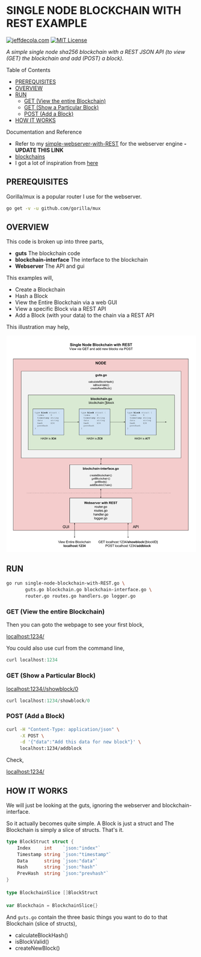 # SINGLE NODE BLOCKCHAIN WITH REST EXAMPLE

[![jeffdecola.com](https://img.shields.io/badge/website-jeffdecola.com-blue)](https://jeffdecola.com)
[![MIT License](https://img.shields.io/:license-mit-blue.svg)](https://jeffdecola.mit-license.org)

_A simple single node sha256 blockchain with a REST JSON API
(to view (GET) the blockchain and add (POST) a block)._

Table of Contents

* [PREREQUISITES](https://github.com/JeffDeCola/my-go-examples/tree/master/architectures/blockchain/single-node-blockchain-with-REST#prerequisites)
* [OVERVIEW](https://github.com/JeffDeCola/my-go-examples/tree/master/architectures/blockchain/single-node-blockchain-with-REST#overview)
* [RUN](https://github.com/JeffDeCola/my-go-examples/tree/master/architectures/blockchain/single-node-blockchain-with-REST#run)
  * [GET (View the entire Blockchain)](https://github.com/JeffDeCola/my-go-examples/tree/master/architectures/blockchain/single-node-blockchain-with-REST#get-view-the-entire-blockchain)
  * [GET (Show a Particular Block)](https://github.com/JeffDeCola/my-go-examples/tree/master/architectures/blockchain/single-node-blockchain-with-REST#get-show-a-particular-block)
  * [POST (Add a Block)](https://github.com/JeffDeCola/my-go-examples/tree/master/architectures/blockchain/single-node-blockchain-with-REST#post-add-a-block)
* [HOW IT WORKS](https://github.com/JeffDeCola/my-go-examples/tree/master/architectures/blockchain/single-node-blockchain-with-REST#how-it-works)

Documentation and Reference

* Refer to my
  [simple-webserver-with-REST](https://github.com/JeffDeCola/my-go-examples/tree/master/api/simple-webserver-with-REST)
  for the webserver engine **- UPDATE THIS LINK**
* [blockchains](https://github.com/JeffDeCola/my-cheat-sheets/tree/master/software/development/software-architectures/blockchain/blockchain-cheat-sheet)
* I got a lot of inspiration from
  [here](https://github.com/nosequeldeebee/blockchain-tutorial)

## PREREQUISITES

Gorilla/mux is a popular router I use for the webserver.

```bash
go get -v -u github.com/gorilla/mux
```

## OVERVIEW

This code is broken up into three parts,

* **guts** The blockchain code
* **blockchain-interface** The interface to the blockchain
* **Webserver** The API and gui

This examples will,

* Create a Blockchain
* Hash a Block
* View the Entire Blockchain via a web GUI
* View a specific Block via a REST API
* Add a Block (with your data) to the chain via a REST API

This illustration may help,

![IMAGE - single-node-blockchain-with-REST - IMAGE](../../../docs/pics/architectures/single-node-blockchain-with-REST.svg)

## RUN

```bash
go run single-node-blockchain-with-REST.go \
       guts.go blockchain.go blockchain-interface.go \
       router.go routes.go handlers.go logger.go
```

### GET (View the entire Blockchain)

Then you can goto the webpage to see your first block,

[localhost:1234/](http://localhost:1234/)

You could also use curl from the command line,

```go
curl localhost:1234
```

### GET (Show a Particular Block)

[localhost:1234//showblock/0](http://localhost:1234/showblock/0)

```go
curl localhost:1234/showblock/0
```

### POST (Add a Block)

```bash
curl -H "Content-Type: application/json" \
     -X POST \
     -d '{"data":"Add this data for new block"}' \
     localhost:1234/addblock
```

Check,

[localhost:1234/](http://localhost:1234/)

## HOW IT WORKS

We will just be looking at the guts, ignoring the webserver and blockchain-interface.

So it actually becomes quite simple. A Block is just a struct and The Blockchain
is simply a slice of structs. That's it.

```go
type BlockStruct struct {
    Index     int    `json:"index"`
    Timestamp string `json:"timestamp"`
    Data      string `json:"data"`
    Hash      string `json:"hash"`
    PrevHash  string `json:"prevhash"`
}

type BlockchainSlice []BlockStruct

var Blockchain = BlockchainSlice{}
```

And `guts.go` contain the three basic things you want to do
to that Blockchain (slice of structs),

* calculateBlockHash()
* isBlockValid()
* createNewBlock()
